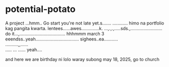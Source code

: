 # potential-potato
A project
...hmm..
Go start you're not late yet.s.......
............
himo na portfolio kag pangita kwarta. lentees......awes..............k.
...,.,.,.....sds.,.........................
do it...,....................................
 hhhmmm march 3 eeendss..yeah..................................
 sighees..ea...........
 <br>..........,,......
 <br>.....
...
......
 yeah....

 and here we are birthday ni lolo waray subong may 18, 2025, go to church
<!-- I will start today freelancing and VA help meqq....

help me help me helpppp.....

mashed potato
heyy

hello. s.
